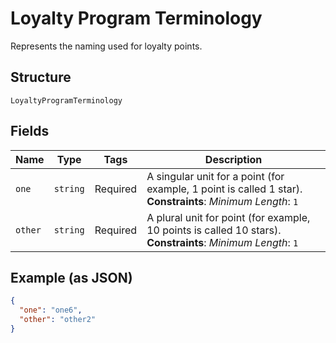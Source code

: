 
# Loyalty Program Terminology

Represents the naming used for loyalty points.

## Structure

`LoyaltyProgramTerminology`

## Fields

| Name | Type | Tags | Description |
|  --- | --- | --- | --- |
| `one` | `string` | Required | A singular unit for a point (for example, 1 point is called 1 star).<br>**Constraints**: *Minimum Length*: `1` |
| `other` | `string` | Required | A plural unit for point (for example, 10 points is called 10 stars).<br>**Constraints**: *Minimum Length*: `1` |

## Example (as JSON)

```json
{
  "one": "one6",
  "other": "other2"
}
```

